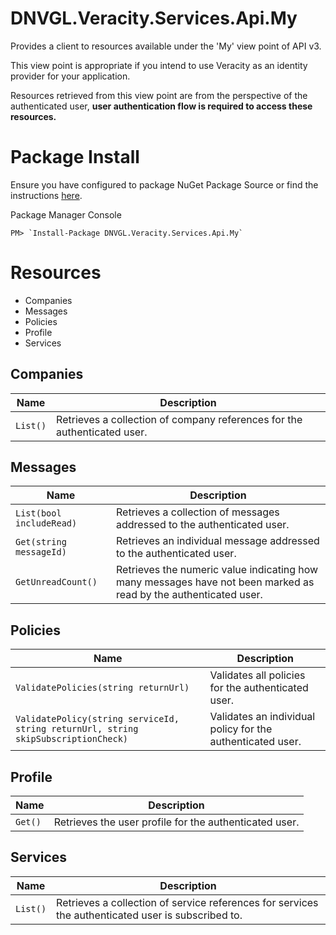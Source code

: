# DNVGL.Veracity.Services.Api.My
Provides a client to resources available under the 'My' view point of API v3.

This view point is appropriate if you intend to use Veracity as an identity provider for your application.

Resources retrieved from this view point are from the perspective of the authenticated user, **user authentication flow is required to access these resources.**

# Package Install

Ensure you have configured to package NuGet Package Source or find the instructions [here](/articles/PackageInstall.md).

Package Manager Console
```
PM> `Install-Package DNVGL.Veracity.Services.Api.My`
```

# Resources
- Companies
- Messages
- Policies
- Profile
- Services

## Companies
| Name | Description |
|--|--|
| `List()` | Retrieves a collection of company references for the authenticated user. |

## Messages
| Name | Description |
|--|--|
| `List(bool includeRead)` | Retrieves a collection of messages addressed to the authenticated user. |
| `Get(string messageId)` | Retrieves an individual message addressed to the authenticated user. |
| `GetUnreadCount()` | Retrieves the numeric value indicating how many messages have not been marked as read by the authenticated user. |

## Policies
| Name | Description |
|--|--|
| `ValidatePolicies(string returnUrl)` | Validates all policies for the authenticated user. |
| `ValidatePolicy(string serviceId, string returnUrl, string skipSubscriptionCheck)` | Validates an individual policy for the authenticated user. | 

## Profile
| Name | Description |
|--|--|
| `Get()` | Retrieves the user profile for the authenticated user. |

## Services
| Name | Description |
|--|--|
| `List()` | Retrieves a collection of service references for services the authenticated user is subscribed to. |
